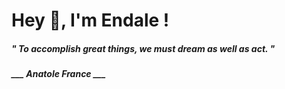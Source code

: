 <h1 title="head"> Hey 👋, I'm Endale !</h1>

**<h5><i>" To accomplish great things, we must dream as well as act. "</i></h5>**

*<b>___ Anatole France ___</b>*
